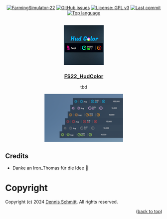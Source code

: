 <a name="readme-top"></a>

<div align="center">

[![FarmingSimulator-22](https://img.shields.io/badge/FarmingSimulator-22-blue?style=flat-square)](https://www.farming-simulator.com/)
[![GitHub issues](https://img.shields.io/github/issues/Peppie84/FS22_HudColor?style=flat-square)](https://github.com/Peppie84/FS22_HudColor/issues)
[![License: GPL v3](https://img.shields.io/badge/License-GPLv3-blue?style=flat-square)](https://www.gnu.org/licenses/gpl-3.0)
[![Last commit](https://img.shields.io/github/last-commit/Peppie84/FS22_HudColor?style=flat-square&color=important)](https://github.com/Peppie84/FS22_HudColor/commits/development)
[![Top language](https://img.shields.io/github/languages/top/Peppie84/FS22_HudColor?style=flat-square&color=blueviolet)](https://github.com/search?q=repo%3APeppie84%2FFS22_HudColor++language%3ALua&type=code)


<br />

<img src="documents/icon_HudColor.jpg" style="width: 128px;">

<h3 align="center"><u>FS22_HudColor</u></h3>

<p align="center">
    tbd
</p>

</div>

<div align='center'>
    <img src="documents/screen1-v1.0.0.0.png" style="width: 50%;">
</div>

## Credits
* Danke an Iron_Thomas für die Idee 🙌

# Copyright
Copyright (c) 2024 [Dennis Schmitt](https://github.com/peppie84).
All rights reserved.

<p align="right">(<a href="#readme-top">back to top</a>)</p>